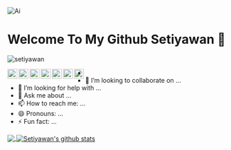 ![Ai](https://raw.githubusercontent.com/setiyawan12/setiyawan12/master/AI.gif)

# Welcome To My Github Setiyawan  👋


<p align="left"> <img src="https://komarev.com/ghpvc/?username=setiyawan12&label=Views&color=blue&style=plastic" alt="setiyawan" /> </p>

<a href="#">
  <img align="left" alt="setiyawan Twitter" width="22px" src="https://cdn.jsdelivr.net/npm/simple-icons@v3/icons/twitter.svg" />
</a>
<a href="#">
  <img align="left" alt="setiyawan Linkdein" width="22px" src="https://cdn.jsdelivr.net/npm/simple-icons@v3/icons/linkedin.svg" />
</a>
<a href="#">
  <img align="left" alt="setiyawan Github" width="22px" src="https://cdn.jsdelivr.net/npm/simple-icons@v3/icons/github.svg" />
</a>
<a href="#">
  <img align="left" alt="setiyawan Telegram" width="22px" src="https://cdn.jsdelivr.net/npm/simple-icons@v3/icons/telegram.svg" />
</a>
<a href="#">
  <img align="left" alt="setiyawan Instagram" width="22px" src="https://cdn.jsdelivr.net/npm/simple-icons@v3/icons/instagram.svg" />
</a>
<a href="#">
  <img align="left" alt="setiyawan Facebook" width="22px" src="https://cdn.jsdelivr.net/npm/simple-icons@v3/icons/facebook.svg" />
</a>
<a href="#">
  <img align="left" alt="setiyawan Youtube" width="22px" src="https://cdn.jsdelivr.net/npm/simple-icons@v3/icons/youtube.svg" />
</a>
<br\>
<br\>




- 
- 👯 I’m looking to collaborate on ...
- 🤔 I’m looking for help with ...
- 💬 Ask me about ...
- 📫 How to reach me: ...
- 😄 Pronouns: ...
- ⚡ Fun fact: ...
<a href="https://github.com/setiyawan12">
  <img align="center" src="https://github-readme-stats.vercel.app/api/top-langs/?username=setiyawan12&theme=dark&hide_langs_below=1" />
</a>
<a href="https://github.com/setiyawan12">
 <img align="center" src="https://github-readme-stats.vercel.app/api?username=setiyawan12&show_icons=true&theme=dark&line_height=27" alt="Setiyawan's github stats"/>
</a>

